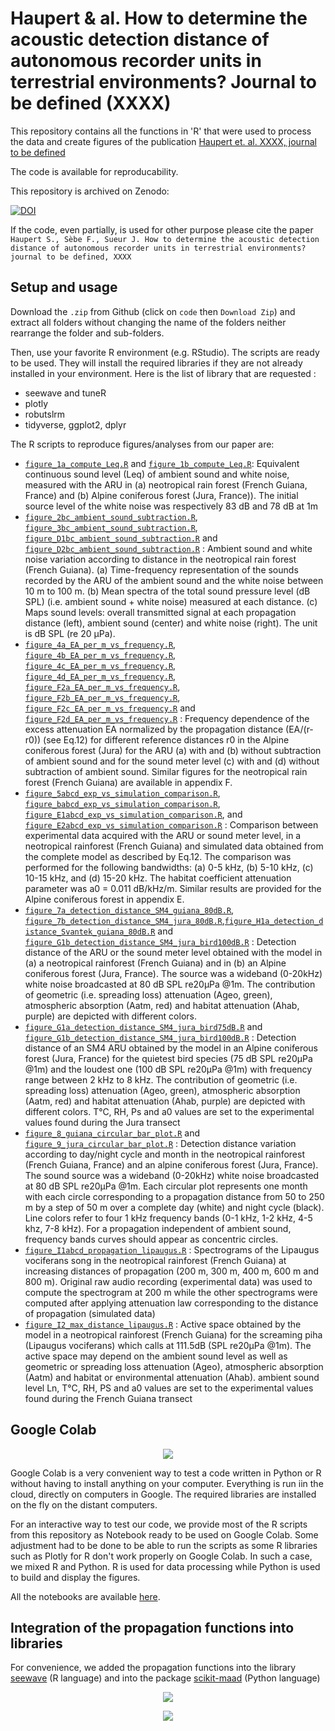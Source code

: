 # Haupert & al. How to determine the acoustic detection distance of autonomous recorder units in terrestrial environments? Journal to be defined (XXXX)

This repository contains all the functions in 'R' that were used to process the data and create figures of the publication 
[Haupert et. al. XXXX, journal to be defined](https://www.to.be.defined.fr)

The code is available for reproducability.

This repository is archived on Zenodo:

[![DOI](https://zenodo.org/badge/DOI/XXXX/zenodo.XXXXXX.svg)](https://doi.org/10.5281/zenodo.3530203)

If the code, even partially, is used for other purpose please cite the paper `Haupert S., Sèbe F., Sueur J. How to determine the acoustic detection 
distance of autonomous recorder units in terrestrial environments? journal to be defined, XXXX`

## Setup and usage

Download the `.zip` from Github (click on `code` then `Download Zip`) and extract all folders without changing the name of the folders neither rearrange the folder
and sub-folders.

Then, use your favorite R environment (e.g. RStudio). The scripts are ready to be used. They will install the required libraries if they are not already installed
in your environment. Here is the list of library that are requested :
* seewave and tuneR
* plotly
* robutslrm
* tidyverse, ggplot2, dplyr

The R scripts to reproduce figures/analyses from our paper are:
 
* [`figure_1a_compute_Leq.R`](https://github.com/shaupert/haupert_MEE_2022/blob/master/scripts/figure_1a_compute_Leq.R) and [`figure_1b_compute_Leq.R`](https://github.com/shaupert/haupert_MEE_2022/blob/master/scripts/figure_1b_compute_Leq.R): Equivalent continuous sound level (Leq) of ambient sound and white noise, measured with the ARU in (a) neotropical rain forest (French Guiana, France) and (b) Alpine coniferous forest (Jura, France)). The initial source level of the white noise was respectively 83 dB and 78 dB at 1m
* [`figure_2bc_ambient_sound_subtraction.R`](https://github.com/shaupert/haupert_MEE_2022/blob/master/scripts/figure_2bc_ambient_sound_subtraction.R), [`figure_3bc_ambient_sound_subtraction.R`](https://github.com/shaupert/haupert_MEE_2022/blob/master/scripts/figure_3bc_ambient_sound_subtraction.R), [`figure_D1bc_ambient_sound_subtraction.R`](https://github.com/shaupert/haupert_MEE_2022/blob/master/scripts/figure_D1bc_ambient_sound_subtraction.R) and [`figure_D2bc_ambient_sound_subtraction.R`](https://github.com/shaupert/haupert_MEE_2022/blob/master/scripts/figure_D2bc_ambient_sound_subtraction.R) : Ambient sound and white noise variation according to distance in the neotropical rain forest (French Guiana). (a) Time-frequency representation of the sounds recorded by the ARU of the ambient sound and the white noise between 10 m to 100 m. (b) Mean spectra of the total sound pressure level (dB SPL) (i.e. ambient sound + white noise) measured at each distance. (c) Maps sound levels: overall transmitted signal at each propagation distance (left),  ambient sound (center) and white noise (right). The unit is dB SPL (re 20 µPa).
* [`figure_4a_EA_per_m_vs_frequency.R`](https://github.com/shaupert/haupert_MEE_2022/blob/master/scripts/figure_4a_EA_per_m_vs_frequency.R), [`figure_4b_EA_per_m_vs_frequency.R`](https://github.com/shaupert/haupert_MEE_2022/blob/master/scripts/figure_4b_EA_per_m_vs_frequency.R), [`figure_4c_EA_per_m_vs_frequency.R`](https://github.com/shaupert/haupert_MEE_2022/blob/master/scripts/figure_4c_EA_per_m_vs_frequency.R), [`figure_4d_EA_per_m_vs_frequency.R`](https://github.com/shaupert/haupert_MEE_2022/blob/master/scripts/figure_4d_EA_per_m_vs_frequency.R), [`figure_F2a_EA_per_m_vs_frequency.R`](https://github.com/shaupert/haupert_MEE_2022/blob/master/scripts/figure_F2a_EA_per_m_vs_frequency.R), [`figure_F2b_EA_per_m_vs_frequency.R`](https://github.com/shaupert/haupert_MEE_2022/blob/master/scripts/figure_F2b_EA_per_m_vs_frequency.R), [`figure_F2c_EA_per_m_vs_frequency.R`](https://github.com/shaupert/haupert_MEE_2022/blob/master/scripts/figure_F2c_EA_per_m_vs_frequency.R) and [`figure_F2d_EA_per_m_vs_frequency.R`](https://github.com/shaupert/haupert_MEE_2022/blob/master/scripts/figure_F2d_EA_per_m_vs_frequency.R) : Frequency dependence of the excess attenuation EA normalized by the propagation distance (EA/(r-r0)) (see Eq.12) for different reference distances r0 in the Alpine coniferous forest (Jura) for the ARU (a) with and (b) without subtraction of ambient sound and for the sound meter level (c) with and (d) without subtraction of ambient sound. Similar figures for the neotropical rain forest (French Guiana) are available in appendix F.
* [`figure_5abcd_exp_vs_simulation_comparison.R`](https://github.com/shaupert/haupert_MEE_2022/blob/master/scripts/figure_5abcd_exp_vs_simulation_comparison.R), [`figure_babcd_exp_vs_simulation_comparison.R`](https://github.com/shaupert/haupert_MEE_2022/blob/master/scripts/figure_babcd_exp_vs_simulation_comparison.R), [`figure_E1abcd_exp_vs_simulation_comparison.R`](https://github.com/shaupert/haupert_MEE_2022/blob/master/scripts/figure_E1abcd_exp_vs_simulation_comparison.R), and [`figure_E2abcd_exp_vs_simulation_comparison.R`](https://github.com/shaupert/haupert_MEE_2022/blob/master/scripts) : Comparison between experimental data acquired with the ARU or sound meter level, in a neotropical rainforest (French Guiana) and simulated data obtained from the complete model as described by Eq.12. The comparison was performed for the following bandwidths: (a) 0-5 kHz, (b) 5-10 kHz, (c) 10-15 kHz, and (d) 15-20 kHz. The habitat coefficient attenuation parameter was a0 = 0.011 dB/kHz/m. Similar results are provided for the Alpine coniferous forest in appendix E.
* [`figure_7a_detection_distance_SM4_guiana_80dB.R`](https://github.com/shaupert/haupert_MEE_2022/blob/master/scripts/figure_7a_detection_distance_SM4_guiana_80dB.R), [`figure_7b_detection_distance_SM4_jura_80dB.R`](https://github.com/shaupert/haupert_MEE_2022/blob/master/scripts/figure_7b_detection_distance_SM4_jura_80dB.R),[`figure_H1a_detection_distance_Svantek_guiana_80dB.R`](https://github.com/shaupert/haupert_MEE_2022/blob/master/scripts/figure_H1a_detection_distance_Svantek_guiana_80dB.R) and [`figure_G1b_detection_distance_SM4_jura_bird100dB.R`](https://github.com/shaupert/haupert_MEE_2022/blob/master/scripts/figure_G1b_detection_distance_SM4_jura_bird100dB.R) :  Detection distance of the ARU or the sound meter level obtained with the model in (a) a neotropical rainforest (French Guiana) and in (b) an Alpine coniferous forest (Jura, France). The source was a wideband (0-20kHz) white noise broadcasted at 80 dB SPL re20µPa @1m. The contribution of geometric (i.e. spreading loss) attenuation (Ageo, green), atmospheric absorption (Aatm, red) and habitat attenuation (Ahab, purple) are depicted with different colors.
* [`figure_G1a_detection_distance_SM4_jura_bird75dB.R`](https://github.com/shaupert/haupert_MEE_2022/blob/master/scripts/figure_G1a_detection_distance_SM4_jura_bird75dB.R) and [`figure_G1b_detection_distance_SM4_jura_bird100dB.R`](https://github.com/shaupert/haupert_MEE_2022/blob/master/scripts/figure_G1b_detection_distance_SM4_jura_bird100dB.R) : Detection distance of an SM4 ARU obtained by the model in an Alpine coniferous forest (Jura, France) for the quietest bird species (75 dB SPL re20µPa @1m) and the loudest one (100 dB SPL re20µPa @1m) with frequency range between 2 kHz to 8 kHz. The contribution of geometric (i.e. spreading loss) attenuation (Ageo, green), atmospheric absorption (Aatm, red) and habitat attenuation (Ahab, purple) are depicted with different colors. T°C, RH, Ps and a0 values are set to the experimental values found during the Jura transect
* [`figure_8_guiana_circular_bar_plot.R`](https://github.com/shaupert/haupert_MEE_2022/blob/master/scripts/figure_8_guiana_circular_bar_plot.R) and [`figure_9_jura_circular_bar_plot.R`](https://github.com/shaupert/haupert_MEE_2022/blob/master/scripts/figure_9_jura_circular_bar_plot.R) : Detection distance variation according to day/night cycle and month in the neotropical rainforest (French Guiana, France) and an alpine coniferous forest (Jura, France). The sound source was a wideband (0-20kHz) white noise broadcasted at 80 dB SPL re20µPa @1m. Each circular plot represents one month with each circle corresponding to a propagation distance from 50 to 250 m by a step of 50 m over a complete day (white) and night cycle (black). Line colors refer to four 1 kHz frequency bands (0-1 kHz, 1-2 kHz, 4-5 khz, 7-8 kHz). For a propagation independent of ambient sound, frequency bands curves should appear as concentric circles.
* [`figure_I1abcd_propagation_lipaugus.R`](https://github.com/shaupert/haupert_MEE_2022/blob/master/scripts/figure_I1abcd_propagation_lipaugus.R) : Spectrograms of the Lipaugus vociferans song in the neotropical rainforest (French Guiana) at increasing distances of propagation (200 m, 300 m, 400 m, 600 m and 800 m). Original raw audio recording (experimental data) was used to compute the spectrogram at 200 m while the other spectrograms were computed after applying attenuation law corresponding to the distance of propagation (simulated data)
* [`figure_I2_max_distance_lipaugus.R`](https://github.com/shaupert/haupert_MEE_2022/blob/master/scripts/figure_I2_max_distance_lipaugus.R) : Active space obtained by the model in a neotropical rainforest (French Guiana) for the screaming piha (Lipaugus vociferans) which calls at 111.5dB (SPL re20µPa @1m). The active space may depend on the ambient sound level as well as geometric or spreading loss attenuation (Ageo), atmospheric absorption (Aatm) and habitat or environmental attenuation (Ahab). ambient sound level Ln, T°C, RH, PS and a0 values are set to the experimental values found during the French Guiana transect

## Google Colab
<p align="center">
  <img src="https://s2.qwant.com/thumbr/474x190/f/9/aae347431a927c9b5deb63431ea29c0dd6fceb9210443fdd6bb9b3dba23146/th.jpg?u=https%3A%2F%2Ftse2.mm.bing.net%2Fth%3Fid%3DOIP.IVRAF7_KdEVWUFq1wmDvmQHaC-%26pid%3DApi&q=0&b=1&p=0&a=0g" />
</p>

Google Colab is a very convenient way to test a code written in Python or R without having to install anything on your computer. Everything is run iin the cloud, directly on computers in Google. The required libraries are installed on the fly on the distant computers.

For an interactive way to test our code, we provide most of the R scripts from this repository as Notebook ready to be used on Google Colab. Some adjustment had 
to be done to be able to run the scripts as some R libraries such as Plotly for R don't work properly on Google Colab. In such a case, we mixed R and Python. R 
is used for data processing while Python is used to build and display the figures.

All the notebooks are available [here](https://drive.google.com/drive/folders/1p_xJDaCP2ynVswfaWJLCYIJLMLw9NRic?usp=sharing). 

## Integration of the propagation functions into libraries

For convenience, we added the propagation functions into the library [seewave](https://rug.mnhn.fr/seewave/)  (R language) and into the package [scikit-maad](https://scikit-maad.github.io/) (Python language)

<p align="center">
  <img src="https://rug.mnhn.fr/seewave/PICT/seewave_logo.png" />
</p>
<p align="center">
  <img src="https://scikit-maad.github.io/_images/maad_key_visual_black.png" />
</p>


